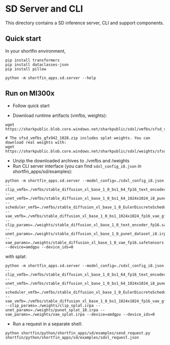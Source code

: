 # SD Server and CLI

This directory contains a SD inference server, CLI and support components.


## Quick start

In your shortfin environment,
```
pip install transformers
pip install dataclasses-json
pip install pillow

```
```
python -m shortfin_apps.sd.server --help
```

## Run on MI300x

 - Follow quick start

 - Download runtime artifacts (vmfbs, weights):

```
wget https://sharkpublic.blob.core.windows.net/sharkpublic/sdxl/vmfbs/sfsd_vmfbs_gfx942_1028.zip

# The sfsd_vmfbs_gfx942_1028.zip includes splat weights. You can download real weights with:
wget https://sharkpublic.blob.core.windows.net/sharkpublic/sdxl/weights/sfsd_weights_1023.zip
```
 - Unzip the downloaded archives to ./vmfbs and /weights
 - Run CLI server interface (you can find `sdxl_config_i8.json` in shortfin_apps/sd/examples):

```
python -m shortfin_apps.sd.server --model_config=./sdxl_config_i8.json --clip_vmfb=./vmfbs/stable_diffusion_xl_base_1_0_bs1_64_fp16_text_encoder_gfx942.vmfb --unet_vmfb=./vmfbs/stable_diffusion_xl_base_1_0_bs1_64_1024x1024_i8_punet_gfx942.vmfb --scheduler_vmfb=./vmfbs/stable_diffusion_xl_base_1_0_EulerDiscreteScheduler_bs1_1024x1024_fp16_gfx942.vmfb --vae_vmfb=./vmfbs/stable_diffusion_xl_base_1_0_bs1_1024x1024_fp16_vae_gfx942.vmfb --clip_params=./weights/stable_diffusion_xl_base_1_0_text_encoder_fp16.safetensors --unet_params=./weights/stable_diffusion_xl_base_1_0_punet_dataset_i8.irpa --vae_params=./weights/stable_diffusion_xl_base_1_0_vae_fp16.safetensors --device=amdgpu --device_ids=0
```
with splat:
```
python -m shortfin_apps.sd.server --model_config=./sdxl_config_i8.json --clip_vmfb=./vmfbs/stable_diffusion_xl_base_1_0_bs1_64_fp16_text_encoder_gfx942.vmfb --unet_vmfb=./vmfbs/stable_diffusion_xl_base_1_0_bs1_64_1024x1024_i8_punet_gfx942.vmfb --scheduler_vmfb=./vmfbs/stable_diffusion_xl_base_1_0_EulerDiscreteScheduler_bs1_1024x1024_fp16_gfx942.vmfb --vae_vmfb=./vmfbs/stable_diffusion_xl_base_1_0_bs1_1024x1024_fp16_vae_gfx942.vmfb --clip_params=./weights/clip_splat.irpa --unet_params=./weights/punet_splat_18.irpa --vae_params=./weights/vae_splat.irpa --device=amdgpu --device_ids=0
```
 - Run a request in a separate shell:
```
python shortfin/python/shortfin_apps/sd/examples/send_request.py shortfin/python/shortfin_apps/sd/examples/sdxl_request.json
```
